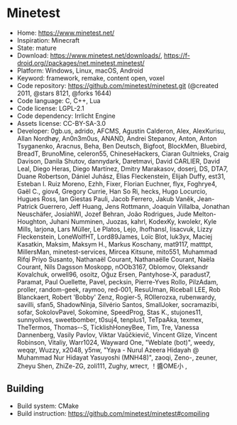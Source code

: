 # Minetest

- Home: https://www.minetest.net/
- Inspiration: Minecraft
- State: mature
- Download: https://www.minetest.net/downloads/, https://f-droid.org//packages/net.minetest.minetest/
- Platform: Windows, Linux, macOS, Android
- Keyword: framework, remake, content open, voxel
- Code repository: https://github.com/minetest/minetest.git (@created 2011, @stars 8121, @forks 1644)
- Code language: C, C++, Lua
- Code license: LGPL-2.1
- Code dependency: Irrlicht Engine
- Assets license: CC-BY-SA-3.0
- Developer: 0gb.us, adrido, AFCMS, Agustin Calderon, Alex, AlexKurisu, Allan Nordhøy, An0n3m0us, ANAND, Andrei Stepanov, Anton, Anton Tsyganenko, Aracnus, Beha, Ben Deutsch, Bigfoot, BlockMen, Bluebird, BreadT, BrunoMine, celeron55, ChineseHackers, Ciaran Gultnieks, Craig Davison, Danila Shutov, dannydark, Daretmavi, David CARLIER, David Leal, Diego Heras, Diego Martínez, Dmitry Marakasov, doserj, DS, DTA7, Duane Robertson, Dániel Juhász, Elias Fleckenstein, Elijah Duffy, est31, Esteban I. Ruiz Moreno, Ezhh, Fixer, Florian Euchner, flyx, Foghrye4, Gaël C., giov4, Gregory Currie, Han So Ri, hecks, Hugo Locurcio, Hugues Ross, Ian Giestas Pauli, Jacob Ferrero, Jakub Vaněk, Jean-Patrick Guerrero, Jeff Huang, Jens Rottmann, Joaquin Villalba, Jonathan Neuschäfer, JosiahWI, Jozef Behran, João Rodrigues, Jude Melton-Houghton, Juhani Numminen, Juozas, kahrl, KodexKy, kwolekr, Kyle Mills, larjona, Lars Müller, Le Platos, Lejo, lhofhansl, lisacvuk, Lizzy Fleckenstein, LoneWolfHT, Lord89James, Loïc Blot, luk3yx, Maciej Kasatkin, Maksim, Maksym H., Markus Koschany, mat9117, matttpt, MillersMan, minetest-services, Mircea Kitsune, mito551, Muhammad Rifqi Priyo Susanto, Nathanaël Courant, Nathanaëlle Courant, Naëla Courant, Nils Dagsson Moskopp, nOOb3167, Oblomov, Oleksandr Kovalchuk, orwell96, osoitz, Oğuz Ersen, Pantyhose-X, paradust7, Paramat, Paul Ouellette, Pavel, pecksin, Pierre-Yves Rollo, PilzAdam, proller, random-geek, raymoo, red-001, ResuUman, Riceball LEE, Rob Blanckaert, Robert 'Bobby' Zenz, Rogier-5, ROllerozxa, rubenwardy, savilli, sfan5, ShadowNinja, Silvério Santos, SmallJoker, socramazibi, sofar, SokolovPavel, Sokomine, SpeedProg, Stas K., stujones11, sunnyolives, sweetbomber, t0suj4, tenplus1, TeTpaAka, texmex, TheTermos, Thomas--S, TicklishHoneyBee, Tim, Tre, Vanessa Dannenberg, Vasily Pavlov, Viktar Vaŭčkievič, Vincent Glize, Vincent Robinson, Vitaliy, Warr1024, Wayward One, "Weblate (bot)", weedy, weqqr, Wuzzy, x2048, y5nw, "Yaya - Nurul Azeera Hidayah @ Muhammad Nur Hidayat Yasuyoshi (MNH48)", zaoqi, Zeno-, zeuner, Zheyu Shen, ZhiZe-ZG, zoli111, Zughy, мтест, ‮, 小EMO醬！

## Building

- Build system: CMake
- Build instruction: https://github.com/minetest/minetest#compiling
